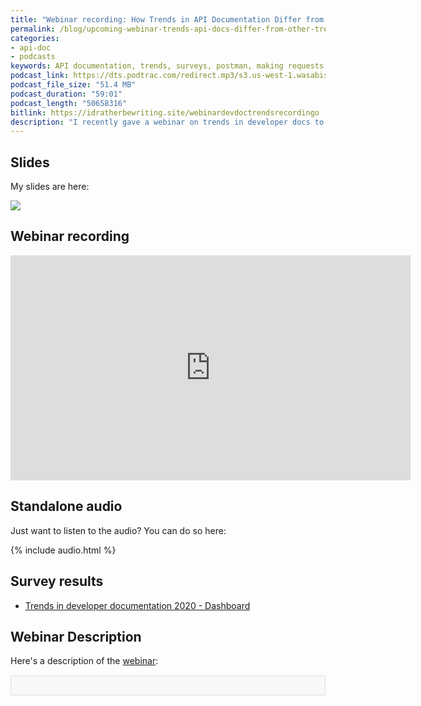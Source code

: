 ```yaml
---
title: "Webinar recording: How Trends in API Documentation Differ from other Tech Comm Trends"
permalink: /blog/upcoming-webinar-trends-api-docs-differ-from-other-trends/
categories:
- api-doc
- podcasts
keywords: API documentation, trends, surveys, postman, making requests
podcast_link: https://dts.podtrac.com/redirect.mp3/s3.us-west-1.wasabisys.com/idbwmedia.com/podcasts/devdoctrendswebinar.mp3
podcast_file_size: "51.4 MB"
podcast_duration: "59:01"
podcast_length: "50658316"
bitlink: https://idratherbewriting.site/webinardevdoctrendsrecordingo
description: "I recently gave a webinar on trends in developer docs to the STC Washington DC chapter on March 12, 2020. In this presentation, I presented the results and analysis of my Trends in Developer Documentation 2020 survey. A recording and audio file is available below."
---
```


## Slides

My slides are here:

<a href="https://idratherbewriting.com/learnapidoc/slides/devdoctrends.html"><img style="max-width: 400px" src="https://s3.us-west-1.wasabisys.com/idbwmedia.com/images/api/trendstitleslideapidocpreso.png" /></a>

## Webinar recording

<iframe width="640" height="360" src="https://www.youtube.com/embed/UOc2g-yRFxw" frameborder="0" allow="accelerometer; autoplay; encrypted-media; gyroscope; picture-in-picture" allowfullscreen></iframe>

## Standalone audio

Just want to listen to the audio? You can do so here:

{% include audio.html %}

## Survey results

* [Trends in developer documentation 2020 - Dashboard](https://www.questionpro.com/t/PGhS9ZgCFE)

## Webinar Description

Here's a description of the [webinar](https://www.eventbrite.com/e/trends-in-developer-documentation-a-report-and-analysis-of-tools-workflows-and-challenges-for-tech-tickets-88992728647):

<div style="background-color: #f8f8f8; border: 1px solid #dedede; padding: 15px; margin: 15px 0px;">
<script>
         var settings = {
           "async": true,
           "crossDomain": true,
           "url": "https://www.eventbriteapi.com/v3/events/88992728647/?token={{site.eventbrite_public_token}}",
           "method": "GET"
         }

         $.ajax(settings).done(function (response) {
           console.log(response);

           var name = response.name.html;
           $("#eventName").append(name);
          var content = response.description.html;
           $("#eventDescription").append(content);
           var url = response.url;
           $("#eventLink").append('<p><i>To register for the workshop, <a href="' + url + '">view the event on EventBrite</a> and click the <b>Tickets</b> button.</i></p>');
         });
      </script>
      <h2><div id="eventName"></div></h2>
      <div id="eventDescription"></div>
</div>

<a href="https://www.eventbrite.com/e/trends-in-developer-documentation-a-report-and-analysis-of-tools-workflows-and-challenges-for-tech-tickets-88992728647"><button type="button" class="btn btn-warning">Register on Eventbrite</button></a>

## Webinar details

**Webinar:** How Trends in API Documentation Differ from other Tech Comm Trends<br/>
**Presenter:** Tom Johnson<br/>
**Date:** Thursday, March 12, 2020 <br/>
**Location:** Online<br/>
**Time:** 1:00 PM – 2:00 PM EDT<br/>
**Cost:** $0 to $15<br/>
